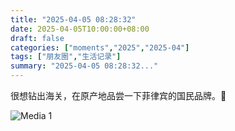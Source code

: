```yaml
---
title: "2025-04-05 08:28:32"
date: 2025-04-05T10:00:00+08:00
draft: false
categories: ["moments","2025","2025-04"]
tags: ["朋友圈","生活记录"]
summary: "2025-04-05 08:28:32..."
---
```


很想钻出海关，在原产地品尝一下菲律宾的国民品牌。🥹

![Media 1](/Moments/photos/2025-04-05/202504050828320.jpg)

